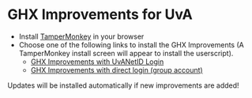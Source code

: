 # GHX Improvements for UvA

- Install [TamperMonkey](https://www.tampermonkey.net/) in your browser
- Choose one of the following links to install the GHX Improvements (A TamperMonkey install screen will appear to install the userscript).
  - [GHX Improvements with UvANetID Login](https://github.com/rfkortekaas/ghximprovements/blob/master/GHX%20Improvements%20UvANetID.user.js?raw=true)
  - [GHX Improvements with direct login (group account)](https://github.com/rfkortekaas/ghximprovements/blob/master/GHX%20Improvements.user.js?raw=true)

Updates will be installed automatically if new improvements are added!
